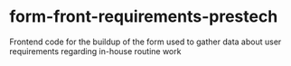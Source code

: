 # form-front-requirements-prestech
Frontend code for the buildup of the form used to gather data about user requirements regarding in-house routine work 
